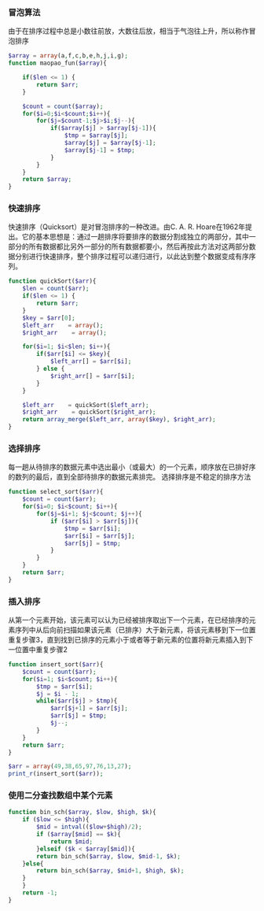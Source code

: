 ### 冒泡算法
由于在排序过程中总是小数往前放，大数往后放，相当于气泡往上升，所以称作冒泡排序

```php
$array = array(a,f,c,b,e,h,j,i,g);
function maopao_fun($array){

    if($len <= 1) {
        return $arr;
    }

    $count = count($array);
    for($i=0;$i<$count;$i++){
        for($j=$count-1;$j>$i;$j--){
            if($array[$j] > $array[$j-1]){
                $tmp = $array[$j];
                $array[$j] = $array[$j-1];
                $array[$j-1] = $tmp;
            }
        }
    }
    return $array;
}
```

### 快速排序
快速排序（Quicksort）是对冒泡排序的一种改进。由C. A. R. Hoare在1962年提出。它的基本思想是：通过一趟排序将要排序的数据分割成独立的两部分，其中一部分的所有数据都比另外一部分的所有数据都要小，然后再按此方法对这两部分数据分别进行快速排序，整个排序过程可以递归进行，以此达到整个数据变成有序序列。

```php
function quickSort($arr){
    $len = count($arr);
    if($len <= 1) {
        return $arr;
    }
    $key = $arr[0];
    $left_arr    = array();
    $right_arr    = array();

    for($i=1; $i<$len; $i++){
        if($arr[$i] <= $key){
            $left_arr[] = $arr[$i];
        } else {
            $right_arr[] = $arr[$i];
        }
    }

    $left_arr    = quickSort($left_arr);
    $right_arr    = quickSort($right_arr);
    return array_merge($left_arr, array($key), $right_arr);
}
```
### 选择排序
每一趟从待排序的数据元素中选出最小（或最大）的一个元素，顺序放在已排好序的数列的最后，直到全部待排序的数据元素排完。 选择排序是不稳定的排序方法

```php
function select_sort($arr){
    $count = count($arr);
    for($i=0; $i<$count; $i++){
        for($j=$i+1; $j<$count; $j++){
            if ($arr[$i] > $arr[$j]){
                $tmp = $arr[$i];
                $arr[$i] = $arr[$j];
                $arr[$j] = $tmp;
            }
        }
    }
    return $arr;
}
```

### 插入排序
从第一个元素开始，该元素可以认为已经被排序取出下一个元素，在已经排序的元素序列中从后向前扫描如果该元素（已排序）大于新元素，将该元素移到下一位置重复步骤3，直到找到已排序的元素小于或者等于新元素的位置将新元素插入到下一位置中重复步骤2

```php
function insert_sort($arr){
    $count = count($arr);
    for($i=1; $i<$count; $i++){
        $tmp = $arr[$i];
        $j = $i - 1;
        while($arr[$j] > $tmp){
            $arr[$j+1] = $arr[$j];
            $arr[$j] = $tmp;
            $j--;
        }
    }
    return $arr;
}

$arr = array(49,38,65,97,76,13,27);
print_r(insert_sort($arr));
```

### 使用二分查找数组中某个元素

```php
function bin_sch($array, $low, $high, $k){
	if ($low <= $high){
		$mid = intval(($low+$high)/2);
		if ($array[$mid] == $k){
			return $mid;
		}elseif ($k < $array[$mid]){
		return bin_sch($array, $low, $mid-1, $k);
	}else{
		return bin_sch($array, $mid+1, $high, $k);
	}
	}
	return -1;
}
```
